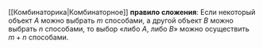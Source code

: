 [[Комбинаторика|Комбинаторное]] **правило сложения**:
Если некоторый объект $A$ можно выбрать $m$ способами, а другой объект $B$ можно выбрать $n$ способами, то выбор «либо $A$, либо $B$»‎ можно осуществить $m+n$ способами.